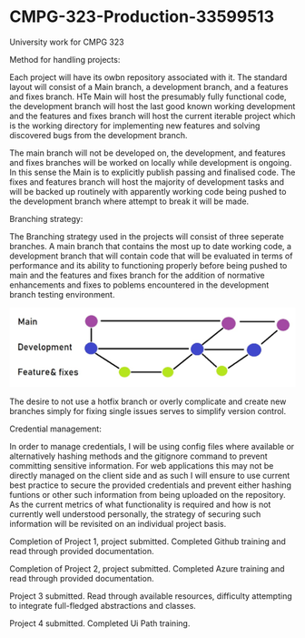 # CMPG-323-Production-33599513

University work for CMPG 323

Method for handling projects:

Each project will have its owbn repository associated with it.
The standard layout will consist of a Main branch, a development
branch, and a features and fixes branch. HTe Main will host the 
presumably fully functional code, the development branch will
host the last good known working development and the features
and fixes branch will host the current iterable project which
is the working directory for implementing new features and
solving discovered bugs from the development branch.

The main branch will not be developed on, the development,
and features and fixes branches will be worked on locally
while development is ongoing. In this sense the Main is to
explicitly publish passing and finalised code. The fixes
and features branch will host the majority of development
tasks and will be backed up routinely with apparently 
working code being pushed to the development branch where
attempt to break it will be made.

Branching strategy:

The Branching strategy used in the projects will consist of
three seperate branches. A main branch that contains the most
up to date working code, a development branch that will
contain code that will be evaluated in terms of performance
and its ability to functioning properly before being pushed
to main and the features and fixes branch for the addition 
of normative enhancements and fixes to poblems encountered
in the development branch testing environment.

<img src="33599513 branching strategy.jpg" width="600"/>

The desire to not use a hotfix branch or overly complicate
and create new branches simply for fixing single issues
serves to simplify version control.

Credential management:

In order to manage credentials, I will be using config files where
available or alternatively hashing methods and the gitignore
command to prevent committing sensitive information. 
For web applications this may not be directly managed on the client
side and as such I will ensure to use current best practice to 
secure the provided credentials and prevent either hashing
funtions or other such information from being uploaded on the
repository. As the current metrics of what functionality is
required and how is not currently well understood personally, 
the strategy of securing such information will be revisited
on an individual project basis.

Completion of Project 1, project submitted.
Completed Github training and read through provided documentation.

Completion of Project 2, project submitted.
Completed Azure training and read through provided documentation.

Project 3 submitted.
Read through available resources, difficulty attempting to integrate full-fledged abstractions and classes.

Project 4 submitted.
Completed Ui Path training.
